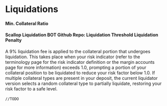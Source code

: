 # Liquidations

#### **Min. Collateral Ratio**

#### **Scallop Liquidation BOT Github Repo:**  **Liquidation Threshold**  Liquidation Penalty

A 9% liquidation fee is applied to the collateral portion that undergoes liquidation. This takes place when your risk indicator (refer to the terminology page for the risk indicator definition or the margin accounts page for more information) exceeds 1.0, prompting a portion of your collateral position to be liquidated to reduce your risk factor below 1.0. If multiple collateral types are present in your deposit, the current liquidator version selects a random collateral type to partially liquidate, restoring your risk factor to a safe level.\
\
`//TODO`
